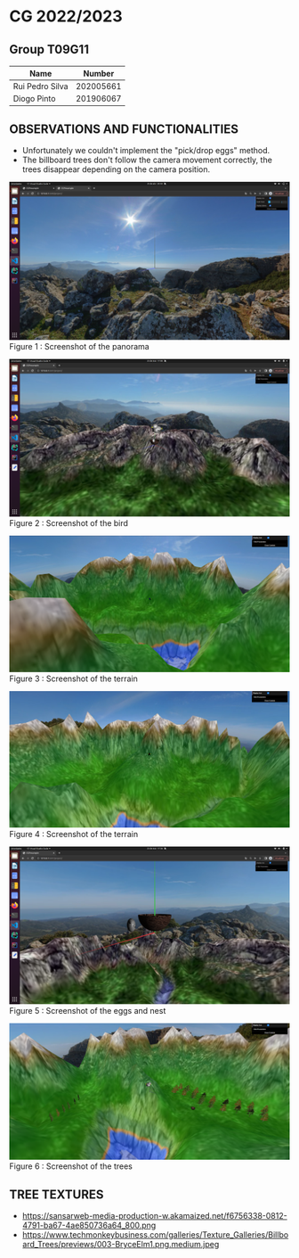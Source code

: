 # CG 2022/2023

## Group T09G11

| Name               | Number    |
| ------------------ | --------- |
| Rui Pedro Silva    | 202005661 |
| Diogo Pinto        | 201906067 |

## OBSERVATIONS AND FUNCTIONALITIES

- Unfortunately we couldn't implement the "pick/drop eggs" method. 
- The billboard trees don't follow the camera movement correctly, the trees disappear depending on the camera position.

![Screenshot 1](screenshots/project-t09g11-2.png)
Figure 1 : Screenshot of the panorama

![Screenshot 2](screenshots/project-t09g11-3.3.png)
Figure 2 : Screenshot of the bird

![Screenshot 3](screenshots/project-t09g11-4.1.png)
Figure 3 : Screenshot of the terrain

![Screenshot 4](screenshots/project-t09g11-4.2.png)
Figure 4 : Screenshot of the terrain

![Screenshot 5](screenshots/project-t09g11-5.png)
Figure 5 : Screenshot of the eggs and nest

![Screenshot 6](screenshots/project-t09g11-6.png)
Figure 6 : Screenshot of the trees

## TREE TEXTURES

- https://sansarweb-media-production-w.akamaized.net/f6756338-0812-4791-ba67-4ae850736a64_800.png
- https://www.techmonkeybusiness.com/galleries/Texture_Galleries/Billboard_Trees/previews/003-BryceElm1.png.medium.jpeg